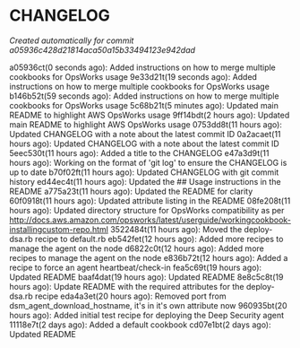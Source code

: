 # CHANGELOG
*Created automatically for commit a05936c428d21814aca50a15b33494123e942dad*

a05936ct(0 seconds ago): Added instructions on how to merge multiple cookbooks for OpsWorks usage
9e33d21t(19 seconds ago): Added instructions on how to merge multiple cookbooks for OpsWorks usage
b146b52t(59 seconds ago): Added instructions on how to merge multiple cookbooks for OpsWorks usage
5c68b21t(5 minutes ago): Updated main README to highlight AWS OpsWorks usage
9ff14bdt(2 hours ago): Updated main README to highlight AWS OpsWorks usage
0753dd8t(11 hours ago): Updated CHANGELOG with a note about the latest commit ID
0a2acaet(11 hours ago): Updated CHANGELOG with a note about the latest commit ID
5eec530t(11 hours ago): Added a title to the CHANGELOG
e47a3d9t(11 hours ago): Working on the format of 'git log' to ensure the CHANGELOG is up to date
b70f02ft(11 hours ago): Updated CHANGELOG with git commit history
ed44ec4t(11 hours ago): Updated the ## Usage instructions in the README
a775a23t(11 hours ago): Updated the README for clarity
60f0918t(11 hours ago): Updated attribute listing in the README
08fe208t(11 hours ago): Updated directory structure for OpsWorks compatibility as per http://docs.aws.amazon.com/opsworks/latest/userguide/workingcookbook-installingcustom-repo.html
3522484t(11 hours ago): Moved the deploy-dsa.rb recipe to default.rb
eb542fet(12 hours ago): Added more recipes to manage the agent on the node
d6822c0t(12 hours ago): Added more recipes to manage the agent on the node
e836b72t(12 hours ago): Added a recipe to force an agent heartbeat/check-in
fea5c69t(19 hours ago): Updated README
baaf4dat(19 hours ago): Updated README
8e8c5c8t(19 hours ago): Update README with the required attributes for the deploy-dsa.rb recipe
eda4a3et(20 hours ago): Removed port from dsm_agent_download_hostname, it's in it's own attribute now
960935bt(20 hours ago): Added initial test recipe for deploying the Deep Security agent
11118e7t(2 days ago): Added a default cookbook
cd07e1bt(2 days ago): Updated README
